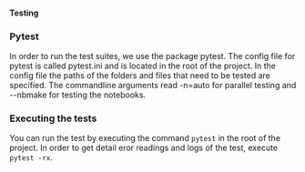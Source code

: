 #### Testing

### Pytest
In order to run the test suites, we use the package pytest. The config file for pytest is called pytest.ini and is located in the root of the project.
In the config file the paths of the folders and files that need to be tested are specified.
The commandline arguments read -n=auto for parallel testing and --nbmake for testing the notebooks.

### Executing the tests
You can run the test by executing the command ```pytest``` in the root of the project.
In order to get detail eror readings and logs of the test, execute ```pytest -rx```.
